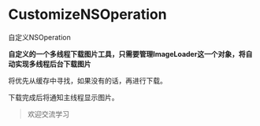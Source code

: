 # CustomizeNSOperation
自定义NSOperation

**自定义的一个多线程下载图片工具，只需要管理ImageLoader这一个对象，将自动实现多线程后台下载图片**

将优先从缓存中寻找，如果没有的话，再进行下载。

下载完成后将通知主线程显示图片。

> 欢迎交流学习
